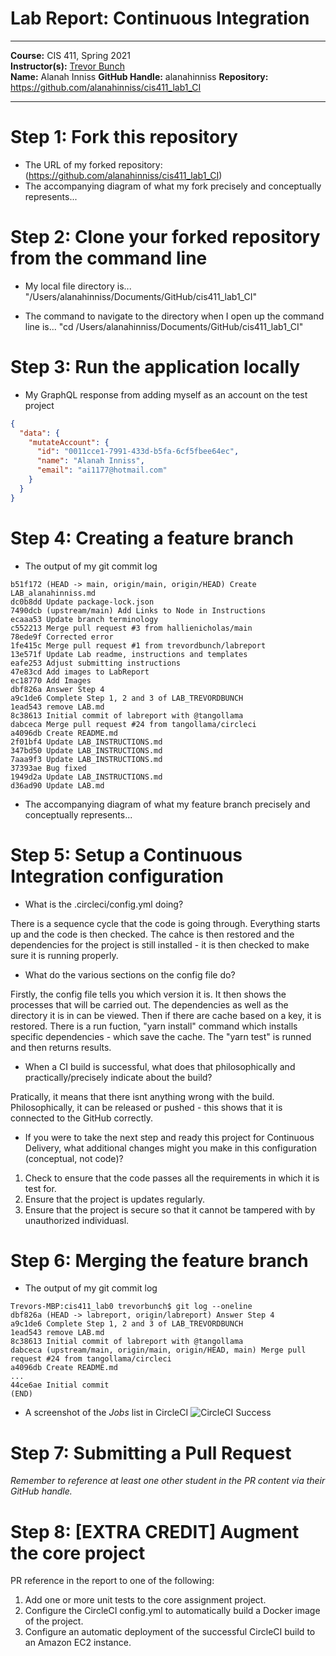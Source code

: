 # Lab Report: Continuous Integration
___
**Course:** CIS 411, Spring 2021  
**Instructor(s):** [Trevor Bunch](https://github.com/trevordbunch)  
**Name:** Alanah Inniss
**GitHub Handle:** alanahinniss
**Repository:** https://github.com/alanahinniss/cis411_lab1_CI 
___

# Step 1: Fork this repository
- The URL of my forked repository: (https://github.com/alanahinniss/cis411_lab1_CI)
- The accompanying diagram of what my fork precisely and conceptually represents...

# Step 2: Clone your forked repository from the command line  
- My local file directory is...
"/Users/alanahinniss/Documents/GitHub/cis411_lab1_CI"

- The command to navigate to the directory when I open up the command line is...
"cd /Users/alanahinniss/Documents/GitHub/cis411_lab1_CI"

# Step 3: Run the application locally
- My GraphQL response from adding myself as an account on the test project
``` json
{
  "data": {
    "mutateAccount": {
      "id": "0011cce1-7991-433d-b5fa-6cf5fbee64ec",
      "name": "Alanah Inniss",
      "email": "ai1177@hotmail.com"
    }
  }
}
```

# Step 4: Creating a feature branch
- The output of my git commit log
```
b51f172 (HEAD -> main, origin/main, origin/HEAD) Create LAB_alanahinniss.md
dc0b8dd Update package-lock.json
7490dcb (upstream/main) Add Links to Node in Instructions
ecaaa53 Update branch terminology
c552213 Merge pull request #3 from hallienicholas/main
78ede9f Corrected error
1fe415c Merge pull request #1 from trevordbunch/labreport
13e571f Update Lab readme, instructions and templates
eafe253 Adjust submitting instructions
47e83cd Add images to LabReport
ec18770 Add Images
dbf826a Answer Step 4
a9c1de6 Complete Step 1, 2 and 3 of LAB_TREVORDBUNCH
1ead543 remove LAB.md
8c38613 Initial commit of labreport with @tangollama
dabceca Merge pull request #24 from tangollama/circleci
a4096db Create README.md
2f01bf4 Update LAB_INSTRUCTIONS.md
347bd50 Update LAB_INSTRUCTIONS.md
7aaa9f3 Update LAB_INSTRUCTIONS.md
37393ae Bug fixed
1949d2a Update LAB_INSTRUCTIONS.md
d36ad90 Update LAB.md

```
- The accompanying diagram of what my feature branch precisely and conceptually represents...

# Step 5: Setup a Continuous Integration configuration

- What is the .circleci/config.yml doing?  

There is a sequence cycle that the code is going through. Everything starts up and the code is then checked. The cahce is then restored and the dependencies for the project is still installed - it is then checked to make sure it is running properly. 

- What do the various sections on the config file do?  

Firstly, the config file tells you which version it is. It then shows the processes that will be carried out. The dependencies as well as the directory it is in can be viewed. Then if there are cache based on a key, it is restored. There is a run fuction, "yarn install" command which installs specific dependencies - which save the cache. The "yarn test" is runned and then returns results. 

- When a CI build is successful, what does that philosophically and practically/precisely indicate about the build?  

Pratically, it means that there isnt anything wrong with the build. Philosophically, it can be released or pushed - this shows that it is connected to the GitHub correctly. 

- If you were to take the next step and ready this project for Continuous Delivery, what additional changes might you make in this configuration (conceptual, not code)?  

1) Check to ensure that the code passes all the requirements in which it is test for. 
2) Ensure that the project is updates regularly. 
3) Ensure that the project is secure so that it cannot be tampered with by unauthorized individuasl. 
   

# Step 6: Merging the feature branch
* The output of my git commit log
```
Trevors-MBP:cis411_lab0 trevorbunch$ git log --oneline
dbf826a (HEAD -> labreport, origin/labreport) Answer Step 4
a9c1de6 Complete Step 1, 2 and 3 of LAB_TREVORDBUNCH
1ead543 remove LAB.md
8c38613 Initial commit of labreport with @tangollama
dabceca (upstream/main, origin/main, origin/HEAD, main) Merge pull request #24 from tangollama/circleci
a4096db Create README.md
...
44ce6ae Initial commit
(END)
```

* A screenshot of the _Jobs_ list in CircleCI
![CircleCI Success](../assets/circleci_success.png)

# Step 7: Submitting a Pull Request
_Remember to reference at least one other student in the PR content via their GitHub handle._



# Step 8: [EXTRA CREDIT] Augment the core project
PR reference in the report to one of the following:
1. Add one or more unit tests to the core assignment project. 
2. Configure the CircleCI config.yml to automatically build a Docker image of the project.
3. Configure an automatic deployment of the successful CircleCI build to an Amazon EC2 instance.
